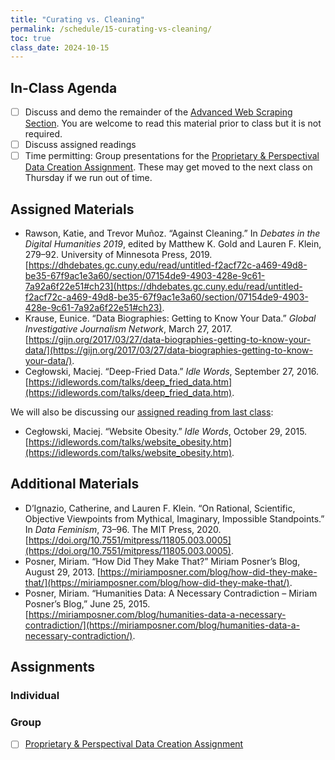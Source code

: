 ```yaml
---
title: "Curating vs. Cleaning"
permalink: /schedule/15-curating-vs-cleaning/
toc: true
class_date: 2024-10-15
---
```


## In-Class Agenda

- [ ] Discuss and demo the remainder of the [Advanced Web Scraping Section]({{site.baseurl}}/materials/creating-curating-humanities-data/05-web-scraping#advanced-web-scraping). You are welcome to read this material prior to class but it is not required.
- [ ] Discuss assigned readings
- [ ] Time permitting: Group presentations for the [Proprietary & Perspectival Data Creation Assignment]({{site.baseurl}}/proprietary-perspectival-dataset-creation). These may get moved to the next class on Thursday if we run out of time.

## Assigned Materials

- Rawson, Katie, and Trevor Muñoz. “Against Cleaning.” In *Debates in the Digital Humanities 2019*, edited by Matthew K. Gold and Lauren F. Klein, 279–92. University of Minnesota Press, 2019. [https://dhdebates.gc.cuny.edu/read/untitled-f2acf72c-a469-49d8-be35-67f9ac1e3a60/section/07154de9-4903-428e-9c61-7a92a6f22e51#ch23](https://dhdebates.gc.cuny.edu/read/untitled-f2acf72c-a469-49d8-be35-67f9ac1e3a60/section/07154de9-4903-428e-9c61-7a92a6f22e51#ch23).
- Krause, Eunice. “Data Biographies: Getting to Know Your Data.” *Global Investigative Journalism Network*, March 27, 2017. [https://gijn.org/2017/03/27/data-biographies-getting-to-know-your-data/](https://gijn.org/2017/03/27/data-biographies-getting-to-know-your-data/).
- Cegłowski, Maciej. “Deep-Fried Data.” *Idle Words*, September 27, 2016. [https://idlewords.com/talks/deep_fried_data.htm](https://idlewords.com/talks/deep_fried_data.htm).

We will also be discussing our [assigned reading from last class]({{site.baseurl}}/schedule/14-scrape-on-off/#assigned-materials):

- Cegłowski, Maciej. “Website Obesity.” *Idle Words*, October 29, 2015. [https://idlewords.com/talks/website_obesity.htm](https://idlewords.com/talks/website_obesity.htm).


## Additional Materials

- D’Ignazio, Catherine, and Lauren F. Klein. “On Rational, Scientific, Objective Viewpoints from Mythical, Imaginary, Impossible Standpoints.” In *Data Feminism*, 73–96. The MIT Press, 2020. [https://doi.org/10.7551/mitpress/11805.003.0005](https://doi.org/10.7551/mitpress/11805.003.0005).
- Posner, Miriam. “How Did They Make That?” Miriam Posner’s Blog, August 29, 2013. [https://miriamposner.com/blog/how-did-they-make-that/](https://miriamposner.com/blog/how-did-they-make-that/).
- Posner, Miriam. “Humanities Data: A Necessary Contradiction – Miriam Posner’s Blog,” June 25, 2015. [https://miriamposner.com/blog/humanities-data-a-necessary-contradiction/](https://miriamposner.com/blog/humanities-data-a-necessary-contradiction/).

## Assignments

### Individual

### Group

- [ ] [Proprietary & Perspectival Data Creation Assignment]({{site.baseurl}}/proprietary-perspectival-dataset-creation)